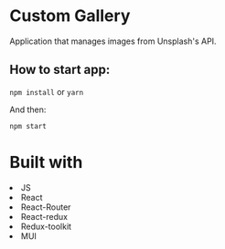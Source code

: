 # Custom Gallery

Application that manages images from Unsplash's API.

## How to start app:

`npm install` or `yarn`

And then: 

`npm start` 

# Built with

<li>JS</li>
<li>React</li>
<li>React-Router</li>
<li>React-redux</li>
<li>Redux-toolkit</li>
<li>MUI</li>
